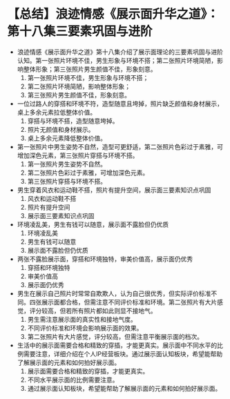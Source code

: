 # 【总结】浪迹情感《展示面升华之道》：第十八集三要素巩固与进阶

-   浪迹情感《展示面升华之道》第十八集介绍了展示面理论的三要素巩固与进阶认知。第一张照片环境不佳，男生形象与环境不搭；第二张照片环境简陋，影响整体形象；第三张照片男生颜值不佳，形象刻意。
    1.  第一张照片环境不佳，男生形象与环境不搭；
    2.  第二张照片环境简陋，影响整体形象；
    3.  第三张照片男生颜值不佳，形象刻意。
-   一位过路人的穿搭和环境不符，造型随意且垮掉，照片缺乏颜值和身材展示，桌上多余元素拉低整体价值。
    1.  穿搭与环境不搭，造型随意垮掉。
    2.  照片无颜值和身材展示。
    3.  桌上多余元素降低整体价值。
-   第一张照片中男生姿势不自然，造型可更舒适，第二张照片色彩过于素雅，可增加深色元素，第三张照片穿搭与环境不搭。
    1.  第一张照片男生姿势不自然。
    2.  第二张照片色彩过于素雅，可增加深色元素。
    3.  第三张照片穿搭与环境不搭。
-   男生穿着风衣和运动鞋不搭，照片有提升空间，展示面三要素知识点巩固
    1.  风衣和运动鞋不搭
    2.  照片有提升空间
    3.  展示面三要素知识点巩固
-   环境凌乱美，男生有钱可以随意，展示面不露脸但仍优质
    1.  环境凌乱美
    2.  男生有钱可以随意
    3.  展示面不露脸但仍优质
-   两张不露脸展示面，穿搭和环境独特，审美价值高，展示面仍优秀
    1.  穿搭和环境独特
    2.  审美价值高
    3.  展示面仍优秀
-   男生在展示自己照片时常常自欺欺人，认为自己很优秀，但实际评价标准不同。四张展示面都合格，但需注意不同评价标准和环境。第二张照片有大片感觉，评分较高，但若所有照片都如此则显不接地气。
    1.  男生需注意展示面的真实性和接地气度。
    2.  不同评价标准和环境会影响展示面的效果。
    3.  第二张照片有大片感觉，评分较高，但需注意平衡展示面的档次。
-   生活中的展示面需要合格和精致的穿插，才能更真实。展示面中不同水平的比例需要注意，详细介绍在个人IP经营板块。通过展示面认知板块，希望能帮助了解展示面的元素和如何拍好展示面。
    1.  展示面需要合格和精致的穿插，才能更真实。
    2.  不同水平展示面的比例需要注意。
    3.  通过展示面认知板块，希望能帮助了解展示面的元素和如何拍好展示面。